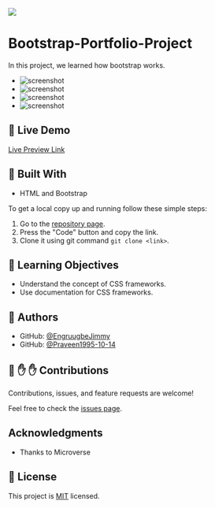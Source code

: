 ![](https://img.shields.io/badge/Microverse-blueviolet)
# Bootstrap-Portfolio-Project
In this project, we learned how bootstrap works.

- ![screenshot](/images/bootstrap-v1.png)
- ![screenshot](/images/bootstrap-v2.png)
- ![screenshot](/images/bootstrap-v3.png)
- ![screenshot](/images/bootstrap-v4.png)
## :red_circle: Live Demo

[Live Preview Link]( )

## :hammer: Built With

- HTML and Bootstrap

To get a local copy up and running follow these simple steps:

1. Go to the [repository page]().
2. Press the "Code" button and copy the link.
3. Clone it using git command `git clone <link>`.

## :blue_book: Learning Objectives

- Understand the concept of CSS frameworks.
- Use documentation for CSS frameworks.

## 👤 Authors

- GitHub: [@EngruugbeJimmy](https://github.com/EngruugbeJimmy)
- GitHub: [@Praveen1995-10-14](https://github.com/Praveen1995-10-14)

## 🤝 :raised_hand: :raised_hand: Contributions

Contributions, issues, and feature requests are welcome!

Feel free to check the [issues page](https://github.com/EngruugbeJimmy/bootstrap-portfolio-test/issues).

## Acknowledgments

- Thanks to Microverse

## 📝 License

This project is [MIT](LICENSE) licensed.